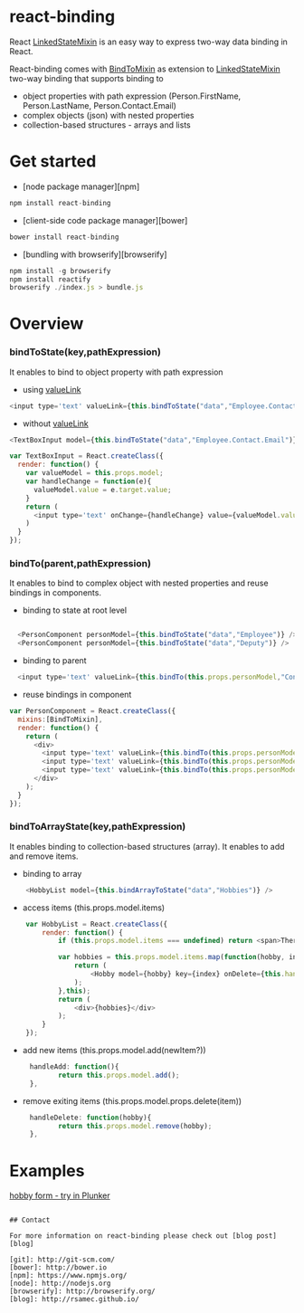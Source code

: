 # react-binding

React [LinkedStateMixin](http://facebook.github.io/react/docs/two-way-binding-helpers.html) is an easy way to express two-way data binding in React.

React-binding comes with [BindToMixin](https://github.com/rsamec/react-binding) as extension to [LinkedStateMixin](http://facebook.github.io/react/docs/two-way-binding-helpers.html) two-way binding that supports binding to

+   object properties with path expression (Person.FirstName, Person.LastName, Person.Contact.Email)
+   complex objects (json) with nested properties
+   collection-based structures - arrays and lists

# Get started

* [node package manager][npm]
``` js
npm install react-binding
```

* [client-side code package manager][bower]
``` js
bower install react-binding
```

* [bundling with browserify][browserify]
``` js
npm install -g browserify
npm install reactify
browserify ./index.js > bundle.js
```

# Overview

### bindToState(key,pathExpression)

It enables to bind to object property with path expression

+   using [valueLink](http://facebook.github.io/react/docs/two-way-binding-helpers.html)
``` js
<input type='text' valueLink={this.bindToState("data","Employee.Contact.Email")} />
```

+   without [valueLink](http://facebook.github.io/react/docs/two-way-binding-helpers.html)

``` js
<TextBoxInput model={this.bindToState("data","Employee.Contact.Email")} />
```

``` js
var TextBoxInput = React.createClass({
  render: function() {
    var valueModel = this.props.model;
    var handleChange = function(e){
      valueModel.value = e.target.value;
    }
    return (
      <input type='text' onChange={handleChange} value={valueModel.value} />
    )
  }
});
```

### bindTo(parent,pathExpression)

It enables to bind to complex object with nested properties and reuse bindings in components.

+   binding to state at root level
``` js

  <PersonComponent personModel={this.bindToState("data","Employee")} />
  <PersonComponent personModel={this.bindToState("data","Deputy")} />
```

+   binding to parent
``` js
  <input type='text' valueLink={this.bindTo(this.props.personModel,"Contact.Email")} />
```

+  reuse bindings in component
``` js
var PersonComponent = React.createClass({
  mixins:[BindToMixin],
  render: function() {
    return (
      <div>
        <input type='text' valueLink={this.bindTo(this.props.personModel,"FirstName")} />
        <input type='text' valueLink={this.bindTo(this.props.personModel,"LastName")} />
        <input type='text' valueLink={this.bindTo(this.props.personModel,"Contact.Email")} />
      </div>
    );
  }
});

```

### bindToArrayState(key,pathExpression)

It enables binding to collection-based structures (array). It enables to add and remove items.

+   binding to array

``` js
    <HobbyList model={this.bindArrayToState("data","Hobbies")} />
```

+   access items (this.props.model.items)

``` js
    var HobbyList = React.createClass({
        render: function() {
            if (this.props.model.items === undefined) return <span>There are no items.</span>;

            var hobbies = this.props.model.items.map(function(hobby, index) {
                return (
                    <Hobby model={hobby} key={index} onDelete={this.handleDelete} />
                );
            },this);
            return (
                <div>{hobbies}</div>
            );
        }
    });

```
+   add new items (this.props.model.add(newItem?))
``` js
     handleAdd: function(){
            return this.props.model.add();
     },
```
+   remove exiting items  (this.props.model.props.delete(item))
``` js
     handleDelete: function(hobby){
            return this.props.model.remove(hobby);
     },
```

# Examples

[hobby form - try in Plunker](http://embed.plnkr.co/aTilRFEJe0gEWaZzr8PC/preview)

```

## Contact

For more information on react-binding please check out [blog post][blog]

[git]: http://git-scm.com/
[bower]: http://bower.io
[npm]: https://www.npmjs.org/
[node]: http://nodejs.org
[browserify]: http://browserify.org/
[blog]: http://rsamec.github.io/